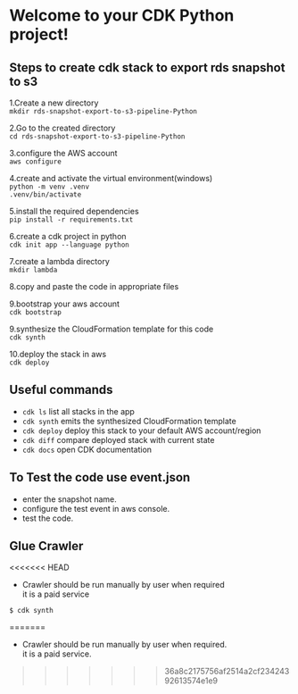 
# Welcome to your CDK Python project!

## Steps to create cdk stack to export rds snapshot to s3

1.Create a new directory  
    `mkdir rds-snapshot-export-to-s3-pipeline-Python`
    
2.Go to the created directory  
    `cd rds-snapshot-export-to-s3-pipeline-Python`

3.configure the AWS account  
    `aws configure`

4.create and activate the virtual environment(windows)  
    `python -m venv .venv`  
    `.venv/bin/activate`

5.install the required dependencies  
    `pip install -r requirements.txt`

6.create a cdk project in python  
    `cdk init app --language python`

7.create a lambda directory  
    `mkdir lambda`

8.copy and paste the code in appropriate files  

9.bootstrap your aws account  
    `cdk bootstrap`

9.synthesize the CloudFormation template for this code  
    `cdk synth`

10.deploy the stack in aws  
    `cdk deploy`


## Useful commands

 * `cdk ls`          list all stacks in the app
 * `cdk synth`       emits the synthesized CloudFormation template
 * `cdk deploy`      deploy this stack to your default AWS account/region
 * `cdk diff`        compare deployed stack with current state
 * `cdk docs`        open CDK documentation


## To Test the code use event.json
 
 * enter the snapshot name.
 * configure the test event in aws console.
 * test the code.


## Glue Crawler 

<<<<<<< HEAD
 * Crawler should be run manually by user when required  
 it is a paid service

```
$ cdk synth
```
=======
 * Crawler should be run manually by user when required.  
 it is a paid service.
>>>>>>> 36a8c2175756af2514a2cf23424392613574e1e9
